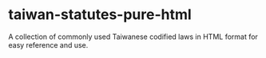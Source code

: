 # taiwan-statutes-pure-html
 A collection of commonly used Taiwanese codified laws in HTML format for easy reference and use.
